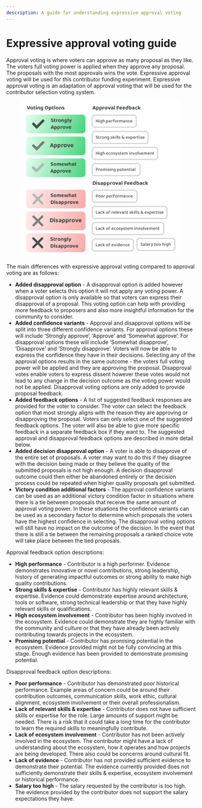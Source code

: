 ```yaml
---
description: A guide for understanding expressive approval voting
---
```


# Expressive approval voting guide

Approval voting is where voters can approve as many proposal as they like. The voters full voting power is applied when they approve any proposal. The proposals with the most approvals wins the vote. Expressive approval voting will be used for this contributor funding experiment. Expressive approval voting is an adaptation of approval voting that will be used for the contributor selection voting system.

<div align="left">

<figure><img src="../../.gitbook/assets/expressive-approval-voting-contributor-example.png" alt="" width="563"><figcaption></figcaption></figure>

</div>

The main differences with expressive approval voting compared to approval voting are as follows:

* **Added disapproval option** - A disapproval option is added however when a voter selects this option it will not apply any voting power. A disapproval option is only available so that voters can express their disapproval of a proposal. This voting option can help with providing more feedback to proposers and also more insightful information for the community to consider.
* **Added confidence variants** - Approval and disapproval options will be split into three different confidence variants. For approval options these will include ‘Strongly approve’, ‘Approve’ and ‘Somewhat approve’. For disapproval options these will include ‘Somewhat disapprove’, ‘Disapprove’ and ‘Strongly disapprove’. Voters will now be able to express the confidence they have in their decisions. Selecting any of the approval options results in the same outcome - the voters full voting power will be applied and they are approving the proposal. Disapproval votes enable voters to express dissent however these votes would not lead to any change in the decision outcome as the voting power would not be applied. Disapproval voting options are only added to provide proposal feedback.
* **Added feedback options** - A list of suggested feedback responses are provided for the voter to consider. The voter can select the feedback option that most strongly aligns with the reason they are approving or disapproving the proposal. Voters can only select one of the suggested feedback options. The voter will also be able to give more specific feedback in a separate feedback box if they want to. The suggested approval and disapproval feedback options are described in more detail below.
* **Added decision disapproval option** - A voter is able to disapprove of the entire set of proposals. A voter may want to do this if they disagree with the decision being made or they believe the quality of the submitted proposals is not high enough. A decision disapproval outcome could then either be abandoned entirely or the decision process could be repeated when higher quality proposals get submitted.
* **Victory condition additional factors** - The approval confidence variants can be used as an additional victory condition factor in situations where there is a tie between proposals that receive the same amount of approval voting power. In these situations the confidence variants can be used as a secondary factor to determine which proposals the voters have the highest confidence in selecting. The disapproval voting options will still have no impact on the outcome of the decision. In the event that there is still a tie between the remaining proposals a ranked choice vote will take place between the tied proposals.



Approval feedback option descriptions:

* **High performance** - Contributor is a high performer. Evidence demonstrates innovative or novel contributions, strong leadership, history of generating impactful outcomes or strong ability to make high quality contributions.
* **Strong skills & expertise** - Contributor has highly relevant skills & expertise. Evidence could demonstrate expertise around architecture, tools or software, strong technical leadership or that they have highly relevant skills or qualifications.
* **High ecosystem involvement** - Contributor has been highly involved in the ecosystem. Evidence could demonstrate they are highly familiar with the community and culture or that they have already been actively contributing towards projects in the ecosystem.
* **Promising potential** - Contributor has promising potential in the ecosystem. Evidence provided might not be fully convincing at this stage. Enough evidence has been provided to demonstrate promising potential.



Disapproval feedback option descriptions:

* **Poor performance** - Contributor has demonstrated poor historical performance. Example areas of concern could be around their contribution outcomes, communication skills, work ethic, cultural alignment, ecosystem involvement or their overall professionalism.
* **Lack of relevant skills & expertise** - Contributor does not have sufficient skills or expertise for the role. Large amounts of support might be needed. There is a risk that it could take a long time for the contributor to learn the required skills to meaningfully contribute.
* **Lack of ecosystem involvement** - Contributor has not been actively involved in the ecosystem. The contributor might have a lack of understanding about the ecosystem, how it operates and how projects are being developed. There also could be concerns around cultural fit.
* **Lack of evidence** - Contributor has not provided sufficient evidence to demonstrate their potential. The evidence currently provided does not sufficiently demonstrate their skills & expertise, ecosystem involvement or historical performance.
* **Salary too high** - The salary requested by the contributor is too high. The evidence provided by the contributor does not support the salary expectations they have.
